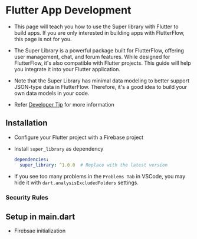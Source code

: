 # Flutter App Development

- This page will teach you how to use the Super library with Flutter to build apps. If you are only interested in building apps with FlutterFlow, this page is not for you.

- The Super Library is a powerful package built for FlutterFlow, offering user management, chat, and forum features. While designed for FlutterFlow, it's also compatible with Flutter projects. This guide will help you integrate it into your Flutter application.

- Note that the Super Library has minimal data modeling to better support JSON-type data in FlutterFlow. Therefore, it's a good idea to build your own data models in your code.

- Refer [Developer Tip](./developer_tip.md) for more information


## Installation

- Configure your Flutter project with a Firebase project
- Install `super_library` as dependency

   ```yaml
   dependencies:
     super_library: ^1.0.0  # Replace with the latest version
   ```

- If you see too many problems in the `Problems Tab` in VSCode, you may hide it with `dart.analysisExcludedFolders` settings.


### Security Rules





## Setup in main.dart


- Firebsae initialization



